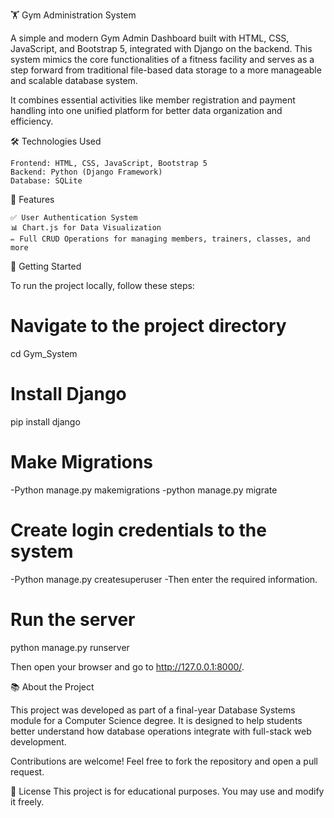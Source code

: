 
🏋️ Gym Administration System

A simple and modern Gym Admin Dashboard built with HTML, CSS, JavaScript, and Bootstrap 5, integrated with Django on the backend. This system mimics the core functionalities of a fitness facility and serves as a step forward from traditional file-based data storage to a more manageable and scalable database system.

It combines essential activities like member registration and payment handling into one unified platform for better data organization and efficiency.

🛠️ Technologies Used

    Frontend: HTML, CSS, JavaScript, Bootstrap 5
    Backend: Python (Django Framework)
    Database: SQLite

🚀 Features

    ✅ User Authentication System
    📊 Chart.js for Data Visualization
    ✏️ Full CRUD Operations for managing members, trainers, classes, and more

🧪 Getting Started

To run the project locally, follow these steps:

# Navigate to the project directory
cd Gym_System

# Install Django
pip install django

# Make Migrations
-Python manage.py makemigrations
-python manage.py migrate

# Create login credentials to the system
-Python manage.py createsuperuser 
-Then enter the required information.

# Run the server
python manage.py runserver

Then open your browser and go to http://127.0.0.1:8000/.

📚 About the Project

This project was developed as part of a final-year Database Systems module for a Computer Science degree. It is designed to help students better understand how database operations integrate with full-stack web development.

Contributions are welcome! Feel free to fork the repository and open a pull request.

📄 License
This project is for educational purposes. You may use and modify it freely.

